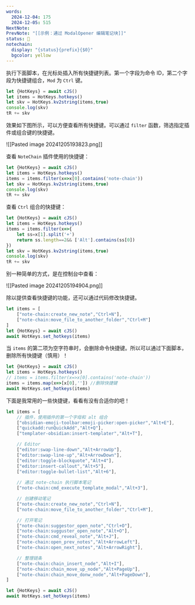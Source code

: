 ```yaml
---
words:
  2024-12-04: 175
  2024-12-05: 515
NextNote: 
PrevNote: "[[示例：通过 ModalOpener 编辑笔记块]]"
status: 🌴
notechain:
  display: "{status}{prefix}{$0}"
  bgcolor: yellow
---
```


执行下面脚本，在光标处插入所有快捷键列表。第一个字段为命令 ID，第二个字段为快捷键组合，`Mod` 为 `Ctrl` 键。

```js templater
let {HotKeys} = await cJS()
let items = HotKeys.hotkeys()
let skv = HotKeys.kv2string(items,true)
console.log(skv)
tR += skv
```

效果如下图所示，可以方便查看所有快捷键。可以通过 `filter` 函数，筛选指定插件或组合键的快捷键。

![[Pasted image 20241205193823.png]]


查看 `NoteChain` 插件使用的快捷键：

```js templater
let {HotKeys} = await cJS()
let items = HotKeys.hotkeys()
items = items.filter(x=>x[0].contains('note-chain'))
let skv = HotKeys.kv2string(items,true)
console.log(skv)
tR += skv
```

查看 `Ctrl` 组合的快捷键：

```js templater
let {HotKeys} = await cJS()
let items = HotKeys.hotkeys()
items = items.filter(x=>{
	let ss=x[1].split('+')
	return ss.length==2&& ['Alt'].contains(ss[0])
})
let skv = HotKeys.kv2string(items,true)
console.log(skv)
tR += skv
```

别一种简单的方式，是在控制台中查看：

![[Pasted image 20241205194904.png]]


除以提供查看快捷键的功能，还可以通过代码修改快捷键。

```js
let items = [
	["note-chain:create_new_note","Ctrl+N"],
	["note-chain:move_file_to_another_folder","Ctrl+M"]
]
let {HotKeys} = await cJS()
await HotKeys.set_hotkeys(items)
```

当 `items` 的第二项为空字符串时，会删除命令快捷键。所以可以通过下面脚本，删除所有快捷键（慎用）！

```js
let {HotKeys} = await cJS()
let items = HotKeys.hotkeys()
// items = items.filter(x=>x[0].contains('note-chain'))
items = items.map(x=>[x[0],'']) //删除快捷键
await HotKeys.set_hotkeys(items)
```

下面是我常用的一些快捷键，看看有没有合适你的吧！

```js //templater
let items = [
	// 插件，使用插件的第一个字母和 alt 组合
	["obsidian-emoji-toolbar:emoji-picker:open-picker","Alt+E"],
	["quickadd:runQuickAdd","Alt+Q"],
	["templater-obsidian:insert-templater","Alt+T"],

	// Editor
	["editor:swap-line-down","Alt+ArrowUp"],
	["editor:swap-line-up","Alt+ArrowDown"],
	["editor:toggle-blockquote","Alt+4"],
	["editor:insert-callout","Alt+5"],
	["editor:toggle-bullet-list","Alt+6"],
	
	// 通过 note-chain 执行脚本笔记
	["note-chain:cmd_execute_template_modal","Alt+3"],

	// 创建移动笔记
	["note-chain:create_new_note","Ctrl+N"],
	["note-chain:move_file_to_another_folder","Ctrl+M"],

	// 打开笔记
	["note-chain:suggestor_open_note","Ctrl+O"],
	["note-chain:sugguster_open_note","Alt+O"],
	["note-chain:cmd_reveal_note","Alt+J"],
	["note-chain:open_prev_notes","Alt+ArrowLeft"],
	["note-chain:open_next_notes","Alt+ArrowRight"],

	// 整理链条
	["note-chain:chain_insert_node","Alt+I"],
	["note-chain:chain_move_up_node","Alt+PageUp"],
	["note-chain:chain_move_donw_node","Alt+PageDown"],
]

let {HotKeys} = await cJS()
await HotKeys.set_hotkeys(items)
```

